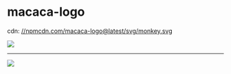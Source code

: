 # macaca-logo

cdn: [//npmcdn.com/macaca-logo@latest/svg/monkey.svg](//npmcdn.com/macaca-logo@latest/svg/monkey.svg)

![](//macacajs.github.io/macaca-logo/svg/monkey.svg)

---

![](//macacajs.github.io/macaca-logo/svg/monkey-colorful.svg)

